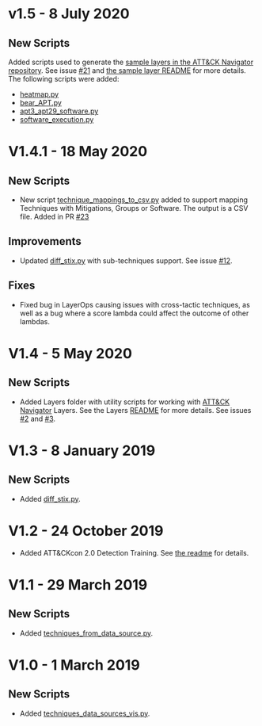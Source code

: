 # v1.5 - 8 July 2020
## New Scripts
Added scripts used to generate the [sample layers in the ATT&CK Navigator repository](https://github.com/mitre-attack/attack-navigator/tree/develop/layers/data/samples). See issue [#21](https://github.com/mitre-attack/attack-scripts/issues/21) and [the sample layer README](scripts/layers/samples/README.md) for more details. The following scripts were added:
- [heatmap.py](scripts/layers/samples/heatmap.py)
- [bear_APT.py](scripts/layers/samples/bear_APT.py)
- [apt3_apt29_software.py](scripts/layers/samples/apt3_apt29_software.py)
- [software_execution.py](scripts/layers/samples/software_execution.py)

# V1.4.1 - 18 May 2020
## New Scripts
- New script [technique_mappings_to_csv.py](technique_mappings_to_csv.py) added to support mapping Techniques with Mitigations, Groups or Software. The output is a CSV file. Added in PR [#23](https://github.com/mitre-attack/attack-scripts/pull/23)
## Improvements
- Updated [diff_stix.py](scripts/diff_stix.py) with sub-techniques support. See issue [#12](https://github.com/mitre-attack/attack-scripts/issues/12).
## Fixes
- Fixed bug in LayerOps causing issues with cross-tactic techniques, as well as a bug where a score lambda could affect the outcome of other lambdas.

# V1.4 - 5 May 2020
## New Scripts
- Added Layers folder with utility scripts for working with [ATT&CK Navigator](https://github.com/mitre-attack/attack-navigator) Layers. See the Layers [README](layers/README.md) for more details. See issues [#2](https://github.com/mitre-attack/attack-scripts/issues/2) and [#3](https://github.com/mitre-attack/attack-scripts/issues/3).

# V1.3 - 8 January 2019
## New Scripts
- Added [diff_stix.py](scripts/diff_stix.py).

# V1.2 - 24 October 2019
- Added ATT&CKcon 2.0 Detection Training. See [the readme](/trainings/detection-training/README.md) for details.

# V1.1 - 29 March 2019
## New Scripts
- Added [techniques_from_data_source.py](scripts/techniques_from_data_source.py).

# V1.0 - 1 March 2019
## New Scripts
- Added [techniques_data_sources_vis.py](scripts/techniques_data_sources_vis.py).
